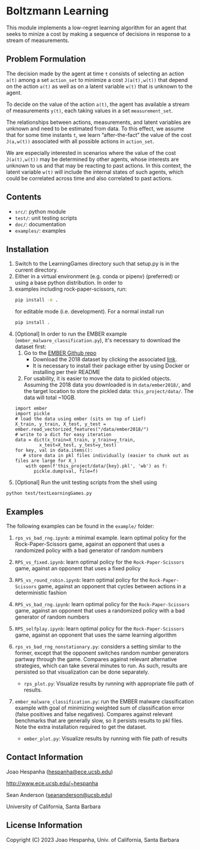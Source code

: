 # Boltzmann Learning

This module implements a low-regret learning algorithm for an agent that seeks to minize a cost by making a sequence of 
decisions in response to a stream of measurements.

## Problem Formulation

The decision made by the agent at time `t` consists of selecting an action `a(t)` among a set `action_set` to minimize 
a cost `J(a(t),w(t))` that depend on the action `a(t)` as well as on a latent variable `w(t)` that is unknown to the agent.

To decide on the value of the action `a(t)`, the agent has available a stream of measurements `y(t)`, each taking values
in a set `measurement_set`.

The relationships between actions, measurements, and latent variables are unknown and need to be estimated from data. 
To this effect, we assume that for some time instants `t`, we learn “after-the-fact” the value of the cost `J(a,w(t))` 
associated with all possible actions in `action_set`.

We are especially interested in scenarios where the value of the cost `J(a(t),w(t))` may be determined by other agents, 
whose interests are unknown to us and that may be reacting to past actions. In this context, the latent variable `w(t)` 
will include the internal states of such agents, which could be correlated across time and also correlated to past actions.

## Contents

+ `src/`:  python module
+ `test/`: unit testing scripts
+ `doc/`: documentation
+ `examples/`: examples

## Installation

[//]: # (1&#41; Make sure that `src/` is in python's import path, e.g., with)

[//]: # ()
[//]: # (    ```python)

[//]: # (    sys.path.append&#40;"src"&#41;)

[//]: # (    ```)

[//]: # ()
[//]: # (2&#41; Import `LearningGames.py` using)

[//]: # ()
[//]: # (    ```python )

[//]: # (    import LearningGames)

[//]: # (    ```)

1) Switch to the LearningGames directory such that setup.py is in the current directory.
2) Either in a virtual environment (e.g. conda or pipenv) (preferred) or using a base python distribution.  In order to 
3) examples including rock-paper-scissors, run:
   ```bash
   pip install -e .
    ```
   for editable mode (i.e. development). For a normal install run
   ```bash
   pip install .
   ```
4) [Optional] In order to run the EMBER example (`ember_malware_classification.py`), it's necessary to download the dataset first:
   1. Go to the [EMBER Github repo](https://github.com/elastic/ember)
      - Download the 2018 dataset by clicking the associated [link](https://ember.elastic.co/ember_dataset_2018_2.tar.bz2).
      - It is necessary to install their package either by using Docker or installing per their README 
   2. For usability, it is easier to move the data to pickled objects.
   Assuming the 2018 data you downloaded is in `data/ember2018/`,
   and the target location to store the pickled data: `this_project/data/`. The data will total ~10GB.
   ```
   import ember
   import pickle
   # load the data using ember (sits on top of Lief)
   X_train, y_train, X_test, y_test = ember.read_vectorized_features("/data/ember2018/")
   # write to a dict for easy iteration
   data = dict(x_train=X_train, y_train=y_train,
            x_test=X_test, y_test=y_test)
   for key, val in data.items():
      # store data in pkl files individually (easier to chunk out as files are large for X_)
       with open(f'this_project/data/{key}.pkl', 'wb') as f:
          pickle.dump(val, file=f)
   ```
5) [Optional] Run the unit testing scripts from the shell using

 ```
 python test/testLearningGames.py
 ```

## Examples

The following examples can be found in the `example/` folder:

1. `rps_vs_bad_rng.ipynb`: a minimal example. learn optimal policy for the Rock-Paper-Scissors game, against an 
opponent that uses a randomized policy with a bad generator of random numbers

2. `RPS_vs_fixed.ipynb`: learn optimal policy for the `Rock-Paper-Scissors` game, against an opponent that uses a fixed policy

3. `RPS_vs_round_robin.ipynb`: learn optimal policy for the `Rock-Paper-Scissors` game, against an opponent that cycles between actions in a deterministic fashion

4. `RPS_vs_bad_rng.ipynb`: learn optimal policy for the `Rock-Paper-Scissors` game, against an opponent that uses a randomized policy with a bad generator of random numbers

5. `RPS_selfplay.ipynb`: learn optimal policy for the `Rock-Paper-Scissors` game, against an opponent that uses the same learning algorithm

6. `rps_vs_bad_rng_nonstationary.py`: considers a setting similar to the former, except that the opponent switches random 
    number generators partway through the game. Compares against relevant alternative strategies, which can take several
    minutes to run. As such, results are persisted so that visualization can be done separately.
    - `rps_plot.py`: Visualize results by running with appropriate file path of results.

7. `ember_malware_classification.py`: run the EMBER malware classification example with goal of minimizing weighted sum
of classification error (false positives and false negatives). Compares against relevant benchmarks that are generally
slow, so it persists results to pkl files. Note the extra installation required to get the dataset.
   - `ember_plot.py`: Visualize results by running with file path of results 


## Contact Information

Joao Hespanha (hespanha@ece.ucsb.edu)

http://www.ece.ucsb.edu/~hespanha

Sean Anderson (seananderson@ucsb.edu)

University of California, Santa Barbara

## License Information

Copyright (C) 2023 Joao Hespanha, Univ. of California, Santa Barbara

